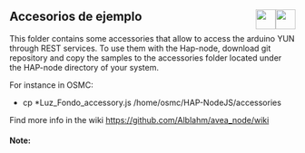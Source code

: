 ## Accesorios de ejemplo <a href="https://github.com/Alblahm/Voice-Controled-Aquarium/blob/master/Hap-Node_Code/README.es.md"><img src="https://github.com/Alblahm/Voice-Controled-Acuarium/blob/master/img/Flag_of_Spain.png" align="right" hspace="0" vspace="0" width="35px"></a> <a href="https://github.com/Alblahm/Voice-Controled-Aquarium/blob/master/Hap-Node_Code/README.md"><img src="https://github.com/Alblahm/Voice-Controled-Acuarium/blob/master/img/Flag_of_Union.png" align="right" hspace="0" vspace="0" width="35px"></a>

This folder contains some accessories that allow to access the arduino YUN through REST services. To use them with the Hap-node, download git 
repository and copy the samples to the accessories folder located under the HAP-node directory of your system.

 For instance in OSMC:
 * cp *Luz_Fondo_accessory.js /home/osmc/HAP-NodeJS/accessories


 Find more info in the wiki https://github.com/Alblahm/avea_node/wiki
 

#### Note: 
